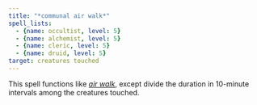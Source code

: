 ```yaml
---
title: "*communal air walk*"
spell_lists:
  - {name: occultist, level: 5}
  - {name: alchemist, level: 5}
  - {name: cleric, level: 5}
  - {name: druid, level: 5}
target: creatures touched
---
```


This spell functions like [*air walk*](/spells/air-walk/), except divide the duration in 10-minute intervals among the creatures touched.

